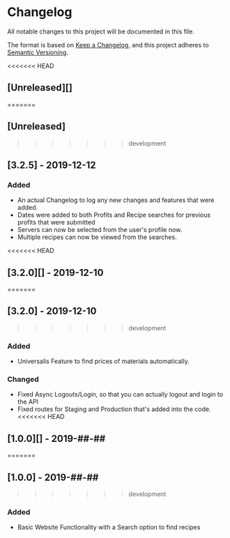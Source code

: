 # Changelog
All notable changes to this project will be documented in this file.

The format is based on [Keep a Changelog](https://keepachangelog.com/en/1.0.0/),
and this project adheres to [Semantic Versioning](https://semver.org/spec/v2.0.0.html).

<<<<<<< HEAD
## [Unreleased][]
=======
## [Unreleased]
>>>>>>> development

## [3.2.5] - 2019-12-12
### Added
-   An actual Changelog to log any new changes and features that were added.
-   Dates were added to both Profits and Recipe searches for previous profits that were submitted
-   Servers can now be selected from the user's profile now.
-   Multiple recipes can now be viewed from the searches.

<<<<<<< HEAD
## [3.2.0][] - 2019-12-10
=======
## [3.2.0] - 2019-12-10
>>>>>>> development
### Added
-   Universalis Feature to find prices of materials automatically.

### Changed
-   Fixed Async Logouts/Login, so that you can actually logout and login to the API
-   Fixed routes for Staging and Production that's added into the code.
<<<<<<< HEAD
  
## [1.0.0][] - 2019-##-##
=======

## [1.0.0] - 2019-##-##
>>>>>>> development
### Added
-   Basic Website Functionality with a Search option to find recipes
